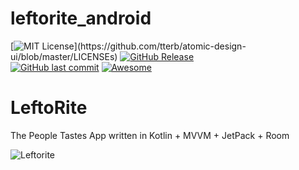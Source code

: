 # leftorite_android
[![MIT License](https://img.shields.io/apm/l/atomic-design-ui.svg?)](https://github.com/tterb/atomic-design-ui/blob/master/LICENSEs)
[![GitHub Release](https://img.shields.io/github/release/tterb/PlayMusic.svg?style=flat)]()  
[![GitHub last commit](https://img.shields.io/github/last-commit/google/skia.svg?style=flat)]()
[![Awesome](https://cdn.rawgit.com/sindresorhus/awesome/d7305f38d29fed78fa85652e3a63e154dd8e8829/media/badge.svg)](https://github.com/sindresorhus/awesome)  

# LeftoRite
The People Tastes App written in Kotlin + MVVM + JetPack + Room

![Leftorite](http://www.itskamran.ir/img/leftorite.png)
